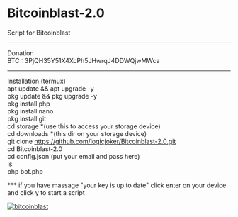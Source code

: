 # Bitcoinblast-2.0
Script for Bitcoinblast
*****
Donation<br>
BTC : 3PjQH35Y51X4XcPh5JHwrqJ4DDWQjwMWca <br>
*****
Installation (termux)<br>
apt update && apt upgrade -y<br>
pkg update && pkg upgrade -y<br>
pkg install php<br>
pkg install nano<br>
pkg install git<br>
cd storage *(use this to access your storage device) <br>
cd downloads *(this dir on your storage device)  <br>
git clone https://github.com/logicjoker/Bitcoinblast-2.0.git<br>
cd Bitcoinblast-2.0<br>
cd config.json (put your email and pass here)<br>
ls<br>
php bot.php <br>

*** if you have massage "your key is up to date" click enter on your device and click y to start a script

<a href="https://ibb.co/7yhMC7d"><img src="https://i.ibb.co/7yhMC7d/bitcoinblast.jpg" alt="bitcoinblast" border="0"></a>
